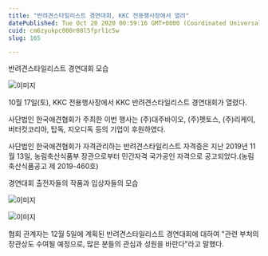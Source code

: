 ```yaml
---
title: "반려견스타일리스트 경연대회, KKC 전용행사장에서 열려"
datePublished: Tue Oct 20 2020 00:59:16 GMT+0000 (Coordinated Universal Time)
cuid: cm6zyukpc000r08l5fprl1c5w
slug: 165

---
```



반려견스타일리스트 경연대회 모습

![이미지](https://cdn.hashnode.com/res/hashnode/image/upload/v1739247146965/d7336cf9-0693-43fb-ba11-d5086dfafd41.jpeg)

10월 17일(토), KKC 전용행사장에서 KKC 반려견스타일리스트 경연대회가 열렸다.

사단법인 한국애견협회가 주최한 이번 행사는 (주)대주바이오, (주)펫토스, (주)리케이, 버터컷코리아, 탑독, 지오디독 등의 기업이 후원하였다.

사단법인 한국애견협회가 자격관리하는 반려견스타일리스트 자격증은 지난 2019년 11월 13일, 농림축산식품부 장관으로부터 민간자격 국가공인 자격으로 공고되었다.(농림축산식품공고 제 2019-460호)

경연대회 출전자들의 작품과 입상자들의 모습

![이미지](https://cdn.hashnode.com/res/hashnode/image/upload/v1739247149673/f1fdd3e3-d50c-4895-b3ef-24a9a54dc438.jpeg)

![이미지](https://cdn.hashnode.com/res/hashnode/image/upload/v1739247152152/7c3407e4-65fe-4ad9-8fac-34d1d151fff9.jpeg)

협회 관계자는 12월 5일에 계획된 반려견스타일리스트 경연대회에 대하여 "관련 부처의 장관상도 수여될 예정으로, 많은 분들의 관심과 성원을 바란다"라고 말했다.